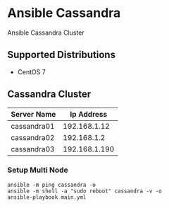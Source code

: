 # Ansible Cassandra
Ansible Cassandra Cluster

## Supported Distributions
* CentOS 7

## Cassandra Cluster
|Server Name  |  Ip Address    |
|-------------|----------------|
|cassandra01  |  192.168.1.12  |
|cassandra02  |  192.168.1.2   |
|cassandra03  |  192.168.1.190 |

### Setup Multi Node
```
ansible -m ping cassandra -o
ansible -m shell -a "sudo reboot" cassandra -v -o
ansible-playbook main.yml
```
